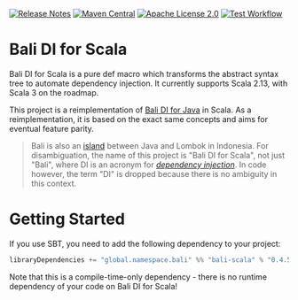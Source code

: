 [![Release Notes](https://img.shields.io/github/release/christian-schlichtherle/bali-di-scala.svg)](https://github.com/christian-schlichtherle/bali-di-scala/releases/latest)
[![Maven Central](https://img.shields.io/maven-central/v/global.namespace.bali/bali-scala_2.13)](https://search.maven.org/artifact/global.namespace.bali/bali-scala_2.13)
[![Apache License 2.0](https://img.shields.io/github/license/christian-schlichtherle/bali-di-scala.svg)](https://www.apache.org/licenses/LICENSE-2.0)
[![Test Workflow](https://github.com/christian-schlichtherle/bali-di-scala/workflows/test/badge.svg)](https://github.com/christian-schlichtherle/bali-di-scala/actions?query=workflow%3Atest)

# Bali DI for Scala

Bali DI for Scala is a pure def macro which transforms the abstract syntax tree to automate dependency injection. It
currently supports Scala 2.13, with Scala 3 on the roadmap.

This project is a reimplementation of [Bali DI for Java](https://github.com/christian-schlichtherle/bali-di) in Scala.
As a reimplementation, it is based on the exact same concepts and aims for eventual feature parity.

> Bali is also an [island](https://en.wikipedia.org/wiki/Bali) between Java and Lombok in Indonesia.
> For disambiguation, the name of this project is "Bali DI for Scala", not just "Bali", where DI is an acronym for
> [_dependency injection_](https://en.wikipedia.org/wiki/Dependency_injection).
> In code however, the term "DI" is dropped because there is no ambiguity in this context.

# Getting Started

If you use SBT, you need to add the following dependency to your project:

```sbt
libraryDependencies += "global.namespace.bali" %% "bali-scala" % "0.4.5" % Provided
```

Note that this is a compile-time-only dependency - there is no runtime dependency of your code on Bali DI for Scala!

